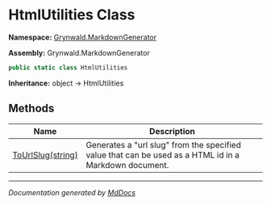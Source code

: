 ﻿# HtmlUtilities Class

**Namespace:** [Grynwald.MarkdownGenerator](../index.md)

**Assembly:** Grynwald.MarkdownGenerator

```csharp
public static class HtmlUtilities
```

**Inheritance:** object → HtmlUtilities

## Methods

| Name                                      | Description                                                                                           |
| ----------------------------------------- | ----------------------------------------------------------------------------------------------------- |
| [ToUrlSlug(string)](methods/ToUrlSlug.md) | Generates a "url slug" from the specified value that can be used as a HTML id in a Markdown document. |

___

*Documentation generated by [MdDocs](https://github.com/ap0llo/mddocs)*
